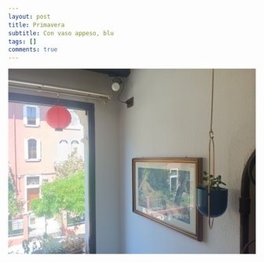 ```yaml
---
layout: post
title: Primavera
subtitle: Con vaso appeso, blu
tags: []
comments: true
---
```


![primavera](/assets/img/primavera.jpg)

